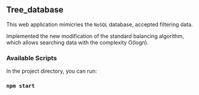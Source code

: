 
## Tree_database

This web application mimicries the `NoSQL` database, accepted filtering data.

Implemented the new modification of the standard balancing algorithm, which allows searching data with the complexity O(logn).

### Available Scripts

In the project directory, you can run:

### `npm start`

